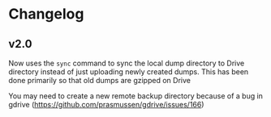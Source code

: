 # Changelog

## v2.0

Now uses the `sync` command to sync the local dump directory to Drive directory instead of just
uploading newly created dumps. This has been done primarily so that old dumps are gzipped on Drive

You may need to create a new remote backup directory because of a bug in gdrive (https://github.com/prasmussen/gdrive/issues/166)
